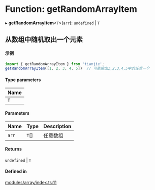 # Function: getRandomArrayItem

▸ **getRandomArrayItem**<`T`\>(`arr`): `undefined` \| `T`

## 从数组中随机取出一个元素
 #### 示例
 ``` ts
import { getRandomArrayItem } from 'tianjie';
getRandomArrayItem([1, 2, 3, 4, 5])  // 可能输出1,2,3,4,5中的任意一个
```

#### Type parameters

| Name |
| :------ |
| `T` |

#### Parameters

| Name | Type | Description |
| :------ | :------ | :------ |
| `arr` | `T`[] | 任意数组 |

#### Returns

`undefined` \| `T`

#### Defined in

[modules/array/index.ts:11](https://github.com/hacxy/tianjie/blob/4e0d707/src/modules/array/index.ts#L11)
